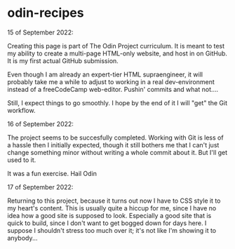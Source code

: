 # odin-recipes
15 of September 2022:

Creating this page is part of The Odin Project curriculum. It is meant to test my ability to create a multi-page HTML-only website, and host in on GitHub. It is my first actual GitHub submission.

Even though I am already an expert-tier HTML supraengineer, it will probably take me a while to adjust to working in a real dev-environment instead of a freeCodeCamp web-editor. Pushin' commits and what not....

Still, I expect things to go smoothly. I hope by the end of it I will "get" the Git workflow.


16 of September 2022:

The project seems to be succesfully completed. Working with Git is less of a hassle then I initially expected, though it still bothers me that I can't just change something minor without writing a whole commit about it. But I'll get used to it.

It was a fun exercise. Hail Odin


17 of September 2022:

Returning to this project, because it turns out now I have to CSS style it to my heart's content. This is usually quite a hiccup for me, since I have no idea how a good site is supposed to look. Especially a good site that is quick to build, since I don't want to get bogged down for days here. I suppose I shouldn't stress too much over it; it's not like I'm showing it to anybody... 